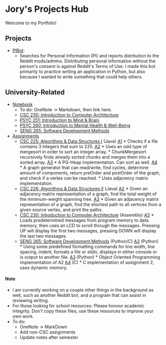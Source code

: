 # Jory's Projects Hub
Welcome to my Portfolio! 
## Projects
 * [PIBot](/PIBot/): 
	* Searches for Personal Information (PI) and reports distrbution to the Reddit mods/admins. Distributing personal information without the person's consent is against Reddit's Terms of Use. I made this bot primarily to practice writing an application in Python, but also because I wanted to write something that could help others.
## University-Related
 * [Notebook](/Notebook/)
	* To do: OneNote -> Markdown, then link here.
	* [CSC 230: Introduction to Computer Architecture](/Notebook/Csc230/)
	* [PSYC 251: Introduction to Mind & Brain](/Notebook/Psyc251)
	* [PSYC 260: Introduction to Mental Health & Well-Being](/Notebook/Psyc260)
	* [SENG 265: Software Development Methods](/Notebook/Seng265)
 * [Assignments](/Assignments/)
	* [CSC 225: Algorithms & Data Structures I](/Assignments/CSC225/) (Java)
		[A1](/Assignments/CSC225/A1/)
			* Checks if a file contains 3 integers that sum to 225.
		[A2](/Assignments/CSC225/A2/)
			* Uses an odd type of mergesort in order to sort an integer array.
				* ChunkMergesort recursively finds already sorted chunks and merges them into a sorted array.
		[A3](/Assignments/CSC225/A3/)
			* A PQ-Heap implementation. Can sort as well.
		[A4](/Assignments/CSC225/A4/)
			* A graph generator that can read/write, find cycles, determine amount of components, return preOrder and postOrder of the graph, and check if a vertex can be reached. 
			* Uses adjacency matrix implementation.
	* [CSC 226: Algorithms & Data Structures II](/Assignments/CSC226) (Java)
		[A2](/Assignments/CSC226/A2)
			* Given an adjacency matrix representation of a graph, find the total weight of the minimum-weight spanning tree.
		[A3](/Assignments/CSC226/A3)
			* Given an adjacency matrix representation of a graph, find the shortest path to all vertices from a given source vertex, and print the paths.
	* [CSC 230: Introduction to Computer Architecture](/Assignments/CSC230) (Assembly)
		[A3](/Assignments/CSC230/A3)
			* Loads predetermined messages from program memory to data memory, then uses an LCD to scroll through the messages. Pressing UP will display the first two messages, pressing DOWN will display the last two messages. 
	* [SENG 265: Software Development Methods](/Assignments/SENG265) (Python/C)
		[A2](/Assignments/SENG265/A2) (Python)
			* Using some predefined formatting commands for line width, line spacing, indent, formats a file or stdin, displays in either console or is output to another file.
		[A3](/Assignments/SENG265/A3) (Python)
			* Object Oriented Programming implementation of A2
		[A4](/Assignments/SENG265/A3) (C)
			* C implementation of assignment 2, uses dynamic memory.
		
#### Note
 * I am currently working on a couple other things in the background as well, such as another Reddit bot, and a program that can assist in reviewing writing.
 * For those looking for school resources: Please honour academic integrity. Don't copy these files, use these resources to improve your own work.
 * To do:
	* OneNote -> MarkDown
	* Add non-CSC assignments
	* Update notes after semester
